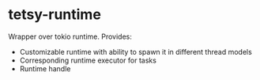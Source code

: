 # tetsy-runtime

Wrapper over tokio runtime. Provides:
- Customizable runtime with ability to spawn it in different thread models
- Corresponding runtime executor for tasks
- Runtime handle
